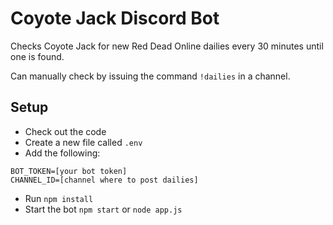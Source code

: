 # Coyote Jack Discord Bot

Checks Coyote Jack for new Red Dead Online dailies every 30 minutes until one is found.

Can manually check by issuing the command `!dailies` in a channel.

## Setup

* Check out the code
* Create a new file called `.env`
* Add the following:
```
BOT_TOKEN=[your bot token]
CHANNEL_ID=[channel where to post dailies]
```
* Run `npm install`
* Start the bot `npm start` or `node app.js`
